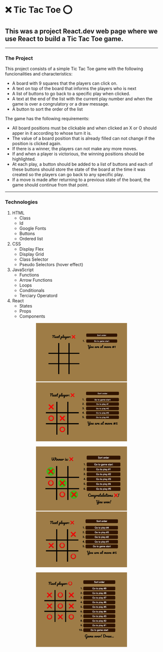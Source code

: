 <h1>❌ Tic Tac Toe ⭕️</h1>
<h2>
This was a project React.dev web page where we use React to build a Tic Tac Toe game.
</h2>

<hr>

<h3>The Project</h3>
<p>
This project consists of a simple Tic Tac Toe game with the following funcionalities and characteristics:
</p>
<ul>
  <li>
    A board with 9 squares that the players can click on.
  </li>
  <li>
    A text on top of the board that informs the players who is next
  </li>
  <li>
    A list of buttons to go back to a specific play when clicked.
  </li>
  <li>
    A text at the end of the list with the current play number and when the game is over a congrulatory or a draw message.
  </li>
  <li>
  A button to sort the order of the list
  </li>
 </ul>

 <p>
  The game has the following requirements:
</p>
<ul>
  <li>
    All board positions must be clickable and when clicked an X or O should apper in it according to whose turn it is.
  </li>
  <li>
    The value of a board position that is already filled can not change if the position is clicked again.
  </li>
  <li>
    If there is a winner, the players can not make any more moves.
  </li>
  <li>
    If and when a player is victorious, the winning positions should be highlighted.
  </li>
  <li>
    At each play, a button should be added to a list of buttons and each of these buttons should store the state of the board at the time it was created so the players can go back to any specific play.
  </li>
  <li>
    If a move is made after returning to a previous state of the board, the game should continue from that point.
  </li>
 </ul>
<hr>

<h3>Technologies</h3>

<ol>
  <li>
  HTML
    <ul>
      <li>Class</li>
      <li>Id</li>
      <li>Google Fonts</li>
      <li>Buttons</li>
      <li>Ordered list</li>
    </ul>
  </li>

  <li>
  CSS
    <ul>
      <li>Display Flex</li>
      <li>Display Grid</li>
      <li>Class Selector</li>
      <li>Pseudo Selectors (hover effect)</li>
    </ul>
  </li>

  <li>
  JavaScript
    <ul>
      <li>Functions</li>
      <li>Arrow Functions</li>
      <li>Loops</li>
      <li>Conditionals</li>
      <li>Terciary Operatord</li>
    </ul>
  </li>

  <li>
  React
    <ul>
      <li>States</li>
      <li>Props</li>
      <li>Components</li>
    </ul>
  </li>
</ol>

<p align="center">
  <img alt="Tic Tac Toe game initial state" src="./public/InitialState.png" width="300">
  <img alt="Tic Tac Toe game" src="./public/Game.png" width="300" >

</p>
<p align="center">
  <img alt="Tic Tac Toe game winner" src="./public/GameWinner.png" width="300">
  <img alt="Tic Tac Toe game: list on descending order" src="./public/DescendingOrder.png" width="300">
</p>
<p align="center">
  <img alt="Tic Tac Toe game draw" src="./public/Draw.png" width="300">
</p>
